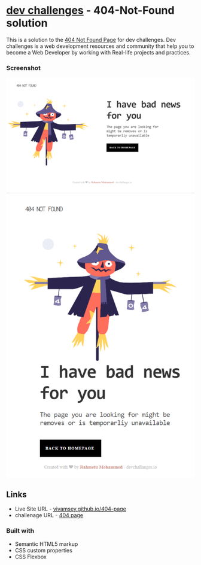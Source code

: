 # [dev challenges](https://devchallenges.io) - 404-Not-Found solution

This is a solution to the [404 Not Found Page](https://devchallenges.io/challenges/wBunSb7FPrIepJZAg0sY) for dev challenges. Dev challenges is a web development resources and community that help you to become a Web Developer by working with Real-life projects and practices.

### Screenshot
<img src="/Images/desktop.png" alt="desktop layout">
<br>
<img src="/Images/mobile.png" alt="mobile layout">


## Links

- Live Site URL - [vivamsey.github.io/404-page](https://vivaramsey.github.io/404-page)
- challenage URL - [404 page ](https://devchallenges.io/challenges/wBunSb7FPrIepJZAg0sY)

### Built with

- Semantic HTML5 markup
- CSS custom properties
- CSS Flexbox


